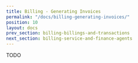 ```yaml
---
title: Billing - Generating Invoices
permalink: "/docs/billing-generating-invoices/"
position: 10
layout: docs
prev_section: billing-billings-and-transactions
next_section: billing-service-and-finance-agents
---
```


TODO
